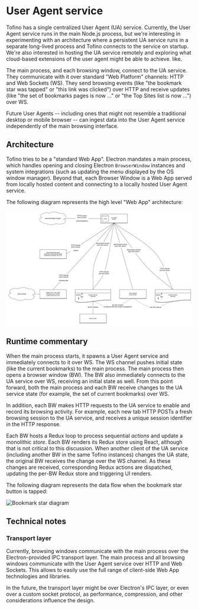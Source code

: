 # User Agent service

Tofino has a single centralized User Agent (UA) service.  Currently, the User Agent service runs in
the main Node.js process, but we're interesting in experimenting with an architecture where a
persistent UA service runs in a separate long-lived process and Tofino connects to the service on
startup.  We're also interested in hosting the UA service remotely and exploring what cloud-based
extensions of the user agent might be able to achieve. like.

The main process, and each browsing window, connect to the UA service.  They communicate with it
over standard "Web Platform" channels: HTTP and Web Sockets (WS).  They send browsing events (like
"the bookmark star was tapped" or "this link was clicked") over HTTP and receive updates (like "the
set of bookmarks pages is now ..." or "the Top Sites list is now ...") over WS.

Future User Agents -- including ones that might not resemble a traditional desktop or mobile browser
-- can ingest data into the User Agent service independently of the main browsing interface.

## Architecture

Tofino tries to be a "standard Web App".  Electron mandates a main process, which handles opening
and closing Electron `BrowserWindow` instances and system integrations (such as updating the menu
displayed by the OS window manager).  Beyond that, each Browser Window is a Web App served from
locally hosted content and connecting to a locally hosted User Agent service.

The following diagram represents the high level "Web App" architecture:

![UA service architecture diagram](diagrams/UA-service-architecture.png)

## Runtime commentary

When the main process starts, it spawns a User Agent service and immediately connects to it over
WS.  The WS channel pushes initial state (like the current bookmarks) to the main process.  The
main process then opens a browser window (BW).  The BW also immediately connects to the UA
service over WS, receiving an initial state as well.  From this point forward, both the main
process and each BW receive changes to the UA service state (for example, the set of current
bookmarks) over WS.

In addition, each BW makes HTTP requests to the UA service to enable and record its browsing
activity.  For example, each new tab HTTP POSTs a fresh browsing session to the UA service, and
receives a unique session identifier in the HTTP response.

Each BW hosts a Redux loop to process sequential *actions* and update a monolithic *store*.  Each BW
renders its Redux store using React, although that is not critical to this discussion.  When another
client of the UA service (including another BW in the same Tofino instances) changes the UA state,
the original BW receives the change over the WS channel.  As these changes are received,
corresponding Redux actions are dispatched, updating the per-BW Redux store and triggering UI
renders.

The following diagram represents the data flow when the bookmark star button is tapped:

![Bookmark star diagram](diagrams/UA-service-bookmark-star.png)

## Technical notes

### Transport layer

Currently, browsing windows communicate with the main process over the Electron-provided IPC
transport layer.  The main process and all browsing windows communicate with the User Agent service
over HTTP and Web Sockets.  This allows to easily use the full range of client-side Web App
technologies and libraries.

In the future, the transport layer might be over Electron's IPC layer, or even over a custom socket
protocol, as performance, compression, and other considerations influence the design.